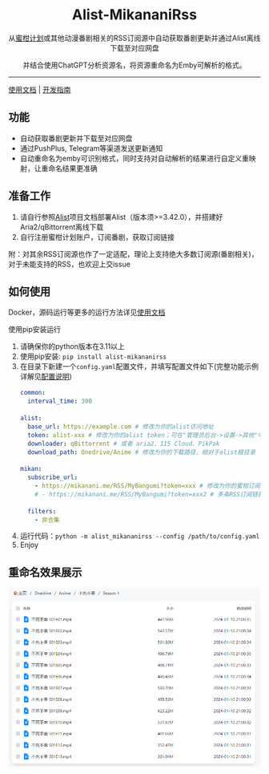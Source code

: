 <h1 align="center">
  Alist-MikananiRss
</h1>
<p align="center">
  从<a href="https://mikanani.me/">蜜柑计划</a>或其他动漫番剧相关的RSS订阅源中自动获取番剧更新并通过Alist离线下载至对应网盘
</p>  
<p align="center">
  并结合使用ChatGPT分析资源名，将资源重命名为Emby可解析的格式。
</p>  

--- 

[使用文档](https://github.com/TwooSix/Alist-MikananiRss/wiki/%E5%BF%AB%E9%80%9F%E5%BC%80%E5%A7%8B) | [开发指南](https://github.com/TwooSix/Alist-MikananiRss/wiki/%E8%B4%A1%E7%8C%AE%E6%8C%87%E5%8D%97)
## 功能
- 自动获取番剧更新并下载至对应网盘
- 通过PushPlus, Telegram等渠道发送更新通知
- 自动重命名为emby可识别格式，同时支持对自动解析的结果进行自定义重映射，让重命名结果更准确

## 准备工作 
1. 请自行参照[Alist](https://github.com/alist-org/alist)项目文档部署Alist（版本须>=3.42.0），并搭建好Aria2/qBittorrent离线下载
2. 自行注册蜜柑计划账户，订阅番剧，获取订阅链接

附：对其余RSS订阅源也作了一定适配，理论上支持绝大多数订阅源(番剧相关)，对于未能支持的RSS，也欢迎上交issue

## 如何使用
Docker，源码运行等更多的运行方法详见[使用文档](https://github.com/TwooSix/Alist-MikananiRss/wiki/%E5%BF%AB%E9%80%9F%E5%BC%80%E5%A7%8B) 

使用pip安装运行
1. 请确保你的python版本在3.11以上
2. 使用pip安装: `pip install alist-mikananirss`
3. 在目录下新建一个`config.yaml`配置文件，并填写配置文件如下(完整功能示例详解见[配置说明](https://github.com/TwooSix/Alist-MikananiRss/wiki/%E9%85%8D%E7%BD%AE%E8%AF%B4%E6%98%8E))
   ```yaml
   common:
     interval_time: 300
   
   alist:
     base_url: https://example.com # 修改为你的alist访问地址
     token: alist-xxx # 修改为你的alist token；可在"管理员后台->设置->其他"中找到
     downloader: qBittorrent # 或者 aria2、115 Cloud、PikPak
     download_path: Onedrive/Anime # 修改为你的下载路径，相对于alist根目录
   
   mikan:
     subscribe_url:
       - https://mikanani.me/RSS/MyBangumi?token=xxx # 修改为你的蜜柑订阅地址
       # - https://mikanani.me/RSS/MyBangumi?token=xxx2 # 多条RSS订阅链接情况
   
     filters:
       - 非合集
   ```
4. 运行代码：`python -m alist_mikananirss --config /path/to/config.yaml`  
5. Enjoy


## 重命名效果展示
<div align=center>
<img src="https://github.com/TwooSix/Alist-MikananiRss/blob/master/imgs/show_pic1.png"/>
</div>
